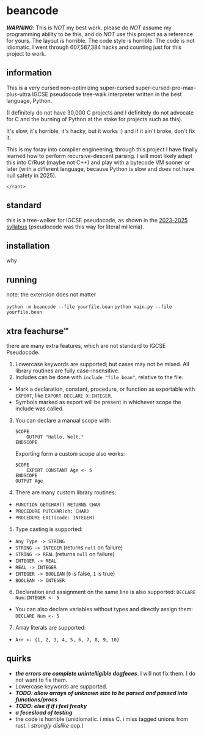 # beancode

***WARNING***: This is *NOT* my best work. please do *NOT* assume my programming ability to be this, and do *NOT* use this project as a reference for yours. The layout is horrible. The code style is horrible. The code is not idiomatic. I went through 607,587,384 hacks and counting just for this project to work.

## information

This is a very cursed non-optimizing super-cursed super-cursed-pro-max-plus-ultra IGCSE pseudocode tree-walk interpreter written in the best language, Python.

(I definitely do not have 30,000 C projects and I definitely do not advocate for C and the burning of Python at the stake for projects such as this).

It's slow, it's horrible, it's hacky, but it works :) and if it ain't broke, don't fix it.

This is my foray into compiler engineering; through this project I have finally learned how to perform recursive-descent parsing. I will most likely adapt this into C/Rust (maybe not C++) and play with a bytecode VM sooner or later (with a different language, because Python is slow and does not have null safety in 2025).

`</rant>`

## standard

this is a tree-walker for IGCSE pseudocode, as shown in the [2023-2025 syllabus](https://ezntek.com/doc/2023_2025_cs_syllabus.pdf) (pseudocode was this way for literal millenia).

## installation

why

## running

note: the extension does not matter

`python -m beancode --file yourfile.bean`
`python main.py --file yourfile.bean` 


## xtra feachurse™

there are many extra features, which are not standard to IGCSE Pseudocode.

1. Lowercase keywords are supported; but cases may not be mixed. All library routines are fully case-insensitive.
2. Includes can be done with `include "file.bean"`, relative to the file.
 * Mark a declaration, constant, procedure, or function as exportable with `EXPORT`, like `EXPORT DECLARE X:INTEGER`.
 * Symbols marked as export will be present in whichever scope the include was called.
3. You can declare a manual scope with:
   ```
   SCOPE
       OUTPUT "Hallo, Welt."
   ENDSCOPE
   ```

   Exporting form a custom scope also works:

   ```
   SCOPE
       EXPORT CONSTANT Age <- 5
   ENDSCOPE
   OUTPUT Age
   ```
4. There are many custom library routines:
 * `FUNCTION GETCHAR() RETURNS CHAR`
 * `PROCEDURE PUTCHAR(ch: CHAR)`
 * `PROCEDURE EXIT(code: INTEGER)`
5. Type casting is supported:
 * `Any Type -> STRING`
 * `STRING -> INTEGER` (returns `null` on failure)
 * `STRING -> REAL` (returns `null` on failure)
 * `INTEGER -> REAL`
 * `REAL -> INTEGER`
 * `INTEGER -> BOOLEAN` (`0` is false, `1` is true)
 * `BOOLEAN -> INTEGER`
6. Declaration and assignment on the same line is also supported: `DECLARE Num:INTEGER <- 5`
 * You can also declare variables without types and directly assign them: `DECLARE Num <- 5`
7. Array literals are supported:
 * `Arr <- {1, 2, 3, 4, 5, 6, 7, 8, 9, 10}`

## quirks

* ***the errors are complete unintelligible dogfeces***. I will not fix them. I do not want to fix them.
* Lowercase keywords are supported.
* ***TODO: allow arrays of unknown size to be parsed and passed into functions/procs***
* ***TODO: else if if i feel freaky***
* ***a fecesload of testing***
* the code is horrible (unidiomatic. i miss C. i miss tagged unions from rust. i _strongly dislike_ oop.)
